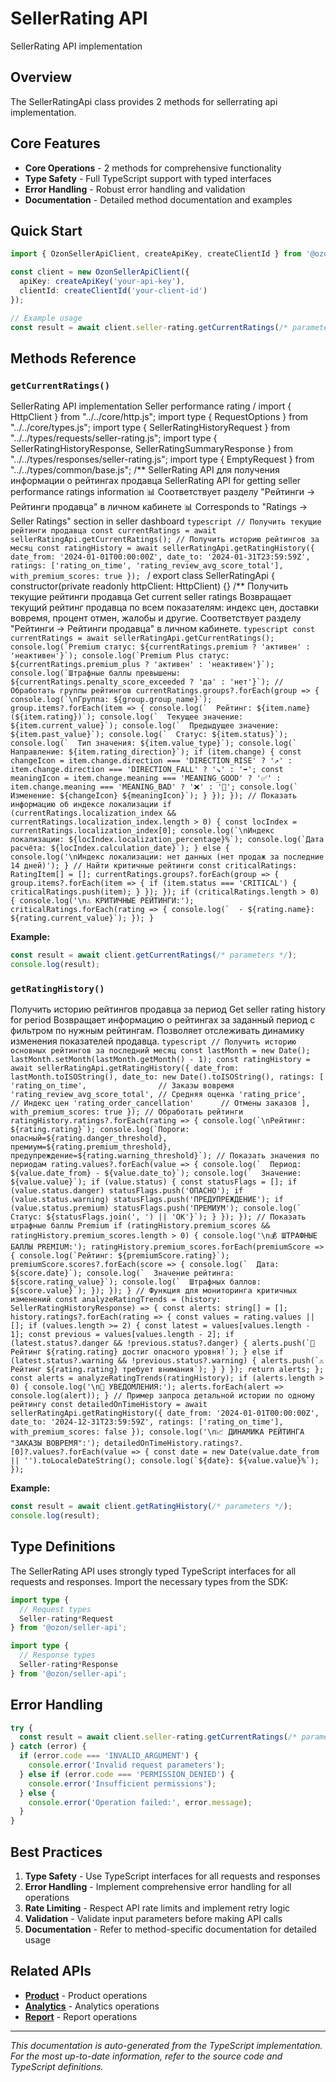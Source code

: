 # SellerRating API

SellerRating API implementation

## Overview

The SellerRatingApi class provides 2 methods for sellerrating api implementation.

## Core Features

- **Core Operations** - 2 methods for comprehensive functionality
- **Type Safety** - Full TypeScript support with typed interfaces
- **Error Handling** - Robust error handling and validation
- **Documentation** - Detailed method documentation and examples

## Quick Start

```typescript
import { OzonSellerApiClient, createApiKey, createClientId } from '@ozon/seller-api';

const client = new OzonSellerApiClient({
  apiKey: createApiKey('your-api-key'),
  clientId: createClientId('your-client-id')
});

// Example usage
const result = await client.seller-rating.getCurrentRatings(/* parameters */);
```

## Methods Reference

### `getCurrentRatings()`

SellerRating API implementation Seller performance rating / import { HttpClient } from "../../core/http.js"; import type { RequestOptions } from "../../core/types.js"; import type { SellerRatingHistoryRequest } from "../../types/requests/seller-rating.js"; import type { SellerRatingHistoryResponse, SellerRatingSummaryResponse } from "../../types/responses/seller-rating.js"; import type { EmptyRequest } from "../../types/common/base.js"; /** SellerRating API для получения информации о рейтингах продавца SellerRating API for getting seller performance ratings information 📊 Соответствует разделу "Рейтинги → Рейтинги продавца" в личном кабинете 📊 Corresponds to "Ratings → Seller Ratings" section in seller dashboard ```typescript // Получить текущие рейтинги продавца const currentRatings = await sellerRatingApi.getCurrentRatings(); // Получить историю рейтингов за месяц const ratingHistory = await sellerRatingApi.getRatingHistory({ date_from: '2024-01-01T00:00:00Z', date_to: '2024-01-31T23:59:59Z', ratings: ['rating_on_time', 'rating_review_avg_score_total'], with_premium_scores: true }); ``` / export class SellerRatingApi { constructor(private readonly httpClient: HttpClient) {} /** Получить текущие рейтинги продавца Get current seller ratings Возвращает текущий рейтинг продавца по всем показателям: индекс цен, доставки вовремя, процент отмен, жалобы и другие. Соответствует разделу "Рейтинги → Рейтинги продавца" в личном кабинете. ```typescript const currentRatings = await sellerRatingApi.getCurrentRatings(); console.log(`Premium статус: ${currentRatings.premium ? 'активен' : 'неактивен'}`); console.log(`Premium Plus статус: ${currentRatings.premium_plus ? 'активен' : 'неактивен'}`); console.log(`Штрафные баллы превышены: ${currentRatings.penalty_score_exceeded ? 'да' : 'нет'}`); // Обработать группы рейтингов currentRatings.groups?.forEach(group => { console.log(`\nГруппа: ${group.group_name}`); group.items?.forEach(item => { console.log(`  Рейтинг: ${item.name} (${item.rating})`); console.log(`  Текущее значение: ${item.current_value}`); console.log(`  Предыдущее значение: ${item.past_value}`); console.log(`  Статус: ${item.status}`); console.log(`  Тип значения: ${item.value_type}`); console.log(`  Направление: ${item.rating_direction}`); if (item.change) { const changeIcon = item.change.direction === 'DIRECTION_RISE' ? '↗️' : item.change.direction === 'DIRECTION_FALL' ? '↘️' : '➡️'; const meaningIcon = item.change.meaning === 'MEANING_GOOD' ? '✅' : item.change.meaning === 'MEANING_BAD' ? '❌' : '🔄'; console.log(`  Изменение: ${changeIcon} ${meaningIcon}`); } }); }); // Показать информацию об индексе локализации if (currentRatings.localization_index && currentRatings.localization_index.length > 0) { const locIndex = currentRatings.localization_index[0]; console.log(`\nИндекс локализации: ${locIndex.localization_percentage}%`); console.log(`Дата расчёта: ${locIndex.calculation_date}`); } else { console.log('\nИндекс локализации: нет данных (нет продаж за последние 14 дней)'); } // Найти критичные рейтинги const criticalRatings: RatingItem[] = []; currentRatings.groups?.forEach(group => { group.items?.forEach(item => { if (item.status === 'CRITICAL') { criticalRatings.push(item); } }); }); if (criticalRatings.length > 0) { console.log('\n⚠️ КРИТИЧНЫЕ РЕЙТИНГИ:'); criticalRatings.forEach(rating => { console.log(`  - ${rating.name}: ${rating.current_value}`); }); } ```

**Example:**
```typescript
const result = await client.getCurrentRatings(/* parameters */);
console.log(result);
```

### `getRatingHistory()`

Получить историю рейтингов продавца за период Get seller rating history for period Возвращает информацию о рейтингах за заданный период с фильтром по нужным рейтингам. Позволяет отслеживать динамику изменения показателей продавца. ```typescript // Получить историю основных рейтингов за последний месяц const lastMonth = new Date(); lastMonth.setMonth(lastMonth.getMonth() - 1); const ratingHistory = await sellerRatingApi.getRatingHistory({ date_from: lastMonth.toISOString(), date_to: new Date().toISOString(), ratings: [ 'rating_on_time',                // Заказы вовремя 'rating_review_avg_score_total', // Средняя оценка 'rating_price',                  // Индекс цен 'rating_order_cancellation'      // Отмены заказов ], with_premium_scores: true }); // Обработать рейтинги ratingHistory.ratings?.forEach(rating => { console.log(`\nРейтинг: ${rating.rating}`); console.log(`Пороги: опасный=${rating.danger_threshold}, премиум=${rating.premium_threshold}, предупреждение=${rating.warning_threshold}`); // Показать значения по периодам rating.values?.forEach(value => { console.log(`  Период: ${value.date_from} - ${value.date_to}`); console.log(`  Значение: ${value.value}`); if (value.status) { const statusFlags = []; if (value.status.danger) statusFlags.push('ОПАСНО'); if (value.status.warning) statusFlags.push('ПРЕДУПРЕЖДЕНИЕ'); if (value.status.premium) statusFlags.push('ПРЕМИУМ'); console.log(`  Статус: ${statusFlags.join(', ') || 'ОК'}`); } }); }); // Показать штрафные баллы Premium if (ratingHistory.premium_scores && ratingHistory.premium_scores.length > 0) { console.log('\n💰 ШТРАФНЫЕ БАЛЛЫ PREMIUM:'); ratingHistory.premium_scores.forEach(premiumScore => { console.log(`Рейтинг: ${premiumScore.rating}`); premiumScore.scores?.forEach(score => { console.log(`  Дата: ${score.date}`); console.log(`  Значение рейтинга: ${score.rating_value}`); console.log(`  Штрафных баллов: ${score.value}`); }); }); } // Функция для мониторинга критичных изменений const analyzeRatingTrends = (history: SellerRatingHistoryResponse) => { const alerts: string[] = []; history.ratings?.forEach(rating => { const values = rating.values || []; if (values.length >= 2) { const latest = values[values.length - 1]; const previous = values[values.length - 2]; if (latest.status?.danger && !previous.status?.danger) { alerts.push(`🚨 Рейтинг ${rating.rating} достиг опасного уровня!`); } else if (latest.status?.warning && !previous.status?.warning) { alerts.push(`⚠️ Рейтинг ${rating.rating} требует внимания`); } } }); return alerts; }; const alerts = analyzeRatingTrends(ratingHistory); if (alerts.length > 0) { console.log('\n🔔 УВЕДОМЛЕНИЯ:'); alerts.forEach(alert => console.log(alert)); } // Пример запроса детальной истории по одному рейтингу const detailedOnTimeHistory = await sellerRatingApi.getRatingHistory({ date_from: '2024-01-01T00:00:00Z', date_to: '2024-12-31T23:59:59Z', ratings: ['rating_on_time'], with_premium_scores: false }); console.log('\n📈 ДИНАМИКА РЕЙТИНГА "ЗАКАЗЫ ВОВРЕМЯ":'); detailedOnTimeHistory.ratings?.[0]?.values?.forEach(value => { const date = new Date(value.date_from || '').toLocaleDateString(); console.log(`${date}: ${value.value}%`); }); ```

**Example:**
```typescript
const result = await client.getRatingHistory(/* parameters */);
console.log(result);
```

## Type Definitions

The SellerRating API uses strongly typed TypeScript interfaces for all requests and responses. Import the necessary types from the SDK:

```typescript
import type {
  // Request types
  Seller-rating*Request
} from '@ozon/seller-api';

import type {
  // Response types  
  Seller-rating*Response
} from '@ozon/seller-api';
```

## Error Handling

```typescript
try {
  const result = await client.seller-rating.getCurrentRatings(/* parameters */);
} catch (error) {
  if (error.code === 'INVALID_ARGUMENT') {
    console.error('Invalid request parameters');
  } else if (error.code === 'PERMISSION_DENIED') {
    console.error('Insufficient permissions');
  } else {
    console.error('Operation failed:', error.message);
  }
}
```

## Best Practices

1. **Type Safety** - Use TypeScript interfaces for all requests and responses
2. **Error Handling** - Implement comprehensive error handling for all operations
3. **Rate Limiting** - Respect API rate limits and implement retry logic
4. **Validation** - Validate input parameters before making API calls
5. **Documentation** - Refer to method-specific documentation for detailed usage

## Related APIs

- **[Product](./product.md)** - Product operations
- **[Analytics](./analytics.md)** - Analytics operations
- **[Report](./report.md)** - Report operations

---

*This documentation is auto-generated from the TypeScript implementation. For the most up-to-date information, refer to the source code and TypeScript definitions.*